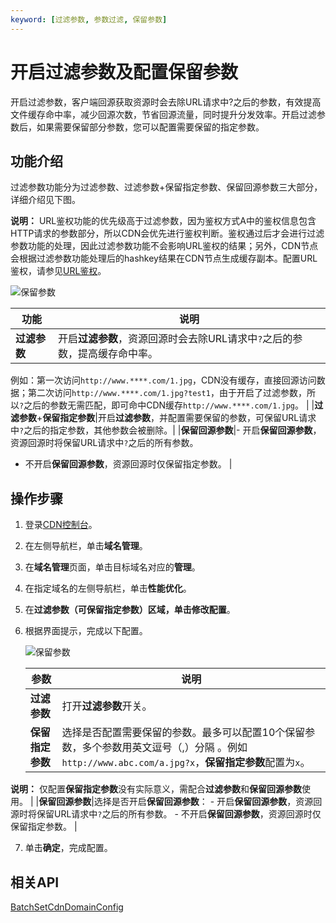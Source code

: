 ```yaml
---
keyword: [过滤参数, 参数过滤, 保留参数]
---
```


# 开启过滤参数及配置保留参数

开启过滤参数，客户端回源获取资源时会去除URL请求中?之后的参数，有效提高文件缓存命中率，减少回源次数，节省回源流量，同时提升分发效率。开启过滤参数后，如果需要保留部分参数，您可以配置需要保留的指定参数。

## 功能介绍

过滤参数功能分为过滤参数、过滤参数+保留指定参数、保留回源参数三大部分，详细介绍见下图。

**说明：** URL鉴权功能的优先级高于过滤参数，因为鉴权方式A中的鉴权信息包含HTTP请求的参数部分，所以CDN会优先进行鉴权判断。鉴权通过后才会进行过滤参数功能的处理，因此过滤参数功能不会影响URL鉴权的结果；另外，CDN节点会根据过滤参数功能处理后的hashkey结果在CDN节点生成缓存副本。配置URL鉴权，请参见[URL鉴权](/cn.zh-CN/域名管理/访问控制/URL鉴权配置/URL鉴权.md)。

![保留参数](https://static-aliyun-doc.oss-accelerate.aliyuncs.com/assets/img/zh-CN/5838548161/p264252.png)

|功能|说明|
|--|--|
|**过滤参数**|开启**过滤参数**，资源回源时会去除URL请求中`?`之后的参数，提高缓存命中率。

例如：第一次访问`http://www.****.com/1.jpg`，CDN没有缓存，直接回源访问数据；第二次访问`http://www.****.com/1.jpg?test1`，由于开启了过滤参数，所以`?`之后的参数无需匹配，即可命中CDN缓存`http://www.****.com/1.jpg`。 |
|**过滤参数**+**保留指定参数**|开启**过滤参数**，并配置需要保留的参数，可保留URL请求中`?`之后的指定参数，其他参数会被删除。|
|**保留回源参数**|-   开启**保留回源参数**，资源回源时将保留URL请求中`?`之后的所有参数。
-   不开启**保留回源参数**，资源回源时仅保留指定参数。 |

## 操作步骤

1.  登录[CDN控制台](https://cdn.console.aliyun.com)。

2.  在左侧导航栏，单击**域名管理**。

3.  在**域名管理**页面，单击目标域名对应的**管理**。

4.  在指定域名的左侧导航栏，单击**性能优化**。

5.  在**过滤参数（可保留指定参数）**区域，单击**修改配置**。

6.  根据界面提示，完成以下配置。

    ![保留参数](https://static-aliyun-doc.oss-accelerate.aliyuncs.com/assets/img/zh-CN/2285767161/p57056.png)

    |参数|说明|
    |--|--|
    |**过滤参数**|打开**过滤参数**开关。|
    |**保留指定参数**|选择是否配置需要保留的参数。最多可以配置10个保留参数，多个参数用英文逗号（,）分隔 。例如`http://www.abc.com/a.jpg?x`，**保留指定参数**配置为`x`。

**说明：** 仅配置**保留指定参数**没有实际意义，需配合**过滤参数**和**保留回源参数**使用。 |
    |**保留回源参数**|选择是否开启**保留回源参数**：    -   开启**保留回源参数**，资源回源时将保留URL请求中`?`之后的所有参数。
    -   不开启**保留回源参数**，资源回源时仅保留指定参数。 |

7.  单击**确定**，完成配置。


## 相关API

[BatchSetCdnDomainConfig](/cn.zh-CN/新版API参考/域名管理类接口/批量配置域名.md)

